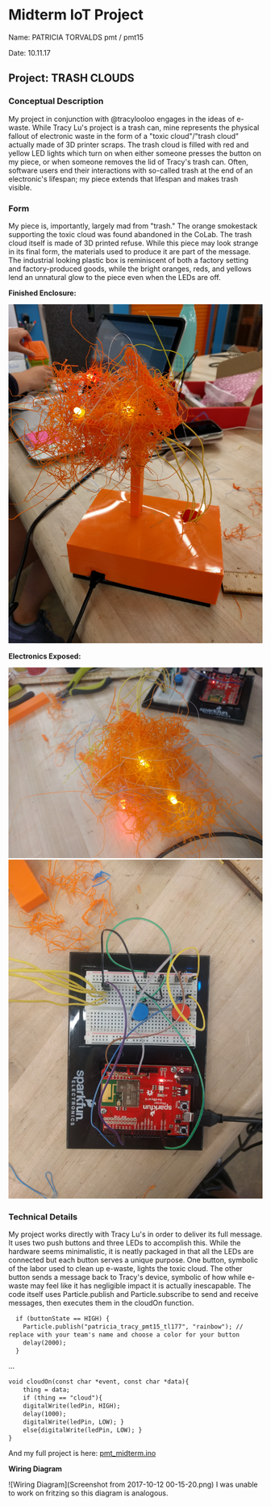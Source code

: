 # Midterm IoT Project

Name:  PATRICIA TORVALDS pmt / pmt15

Date: 10.11.17

## Project: TRASH CLOUDS

### Conceptual Description

My project in conjunction with @tracylooloo engages in the ideas of e-waste. While Tracy Lu's project is a trash can, mine represents the physical fallout of electronic waste in the form of a "toxic cloud"/"trash cloud" actually made of 3D printer scraps. The trash cloud is filled with red and yellow LED lights which turn on when either someone presses the button on my piece, or when someone removes the lid of Tracy's trash can. Often, software users end their interactions with so-called trash at the end of an electronic's lifespan; my piece extends that lifespan and makes trash visible.
### Form

My piece is, importantly, largely mad from "trash." The orange smokestack supporting the toxic cloud was found abandoned in the CoLab. The trash cloud itself is made of 3D printed refuse. While this piece may look strange in its final form, the materials used to produce it are part of the message. The industrial looking plastic box is reminiscent of both a factory setting and factory-produced goods, while the bright oranges, reds, and yellows lend an unnatural glow to the piece even when the LEDs are off.

**Finished Enclosure:**

![Finished Enclosure](IMG_20171011_234407.jpg)

**Electronics Exposed:**

![Enclosure with electronics exposed](IMG_20171011_233514.jpg)
![Enclosure with electronics exposed2](IMG_20171011_233459.jpg)


### Technical Details
My project works directly with Tracy Lu's in order to deliver its full message. It uses two push buttons and three LEDs to accomplish this. While the hardware seems minimalistic, it is neatly packaged in that all the LEDs are connected but each button serves a unique purpose. One button, symbolic of the labor used to clean up e-waste, lights the toxic cloud. The other button sends a message back to Tracy's device, symbolic of how while e-waste may feel like it has negligible impact it is actually inescapable.
The code itself uses Particle.publish and Particle.subscribe to send and receive messages, then executes them in the cloudOn function.
```
  if (buttonState == HIGH) {
    Particle.publish("patricia_tracy_pmt15_tl177", "rainbow"); // replace with your team's name and choose a color for your button
    delay(2000);
  }
```
...

```
void cloudOn(const char *event, const char *data){
    thing = data;
    if (thing == "cloud"){
    digitalWrite(ledPin, HIGH);
    delay(1000);
    digitalWrite(ledPin, LOW); }
    else{digitalWrite(ledPin, LOW); }
}
```

And my full project is here: [pmt_midterm.ino](pmt_midterm.ino)

**Wiring Diagram**

![Wiring Diagram](Screenshot from 2017-10-12 00-15-20.png)
I was unable to work on fritzing so this diagram is analogous.
